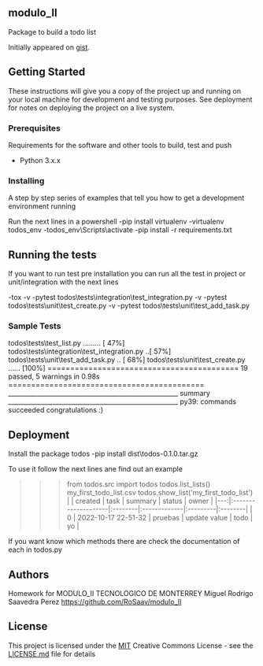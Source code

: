 ## modulo_II

Package to build a todo list

Initially appeared on
[gist](https://github.com/RoSaav/modulo_II).

## Getting Started

These instructions will give you a copy of the project up and running on
your local machine for development and testing purposes. See deployment
for notes on deploying the project on a live system.

### Prerequisites

Requirements for the software and other tools to build, test and push 
- Python 3.x.x

### Installing

A step by step series of examples that tell you how to get a development
environment running

Run the next lines in a powershell
-pip install virtualenv
-virtualenv todos_env
-todos_env\Scripts\activate
-pip install -r requirements.txt
 
## Running the tests

If you want to run test pre installation you can run all the test in project or unit/integration with the next lines

-tox -v
-pytest todos\tests\integration\test_integration.py -v
-pytest todos\tests\unit\test_create.py -v 
-pytest todos\tests\unit\test_add_task.py

### Sample Tests

todos\tests\test_list.py .........            [ 47%]
todos\tests\integration\test_integration.py ..[ 57%]
todos\tests\unit\test_add_task.py ..          [ 68%]
todos\tests\unit\test_create.py ......        [100%]
========================================== 19 passed, 5 warnings in 0.98s =========================================== 
______________________________________________________ summary ______________________________________________________
  py39: commands succeeded
  congratulations :)

## Deployment

Install the package todos
-pip install dist\todos-0.1.0.tar.gz

To use it follow the next lines ane find out an example

>>> from todos.src import todos
>>> todos.list_lists()
my_first_todo_list.csv
>>> todos.show_list('my_first_todo_list') 
|    | created             | task    | summary      | status   | owner   |
|---:|:--------------------|:--------|:-------------|:---------|:--------|
|  0 | 2022-10-17 22-51-32 | pruebas | update value | todo     | yo      |

If you want know which methods there are check the documentation of each in todos.py

## Authors

Homework for MODULO_II
TECNOLOGICO DE MONTERREY
Miguel Rodrigo Saavedra Perez
https://github.com/RoSaav/modulo_II


## License

This project is licensed under the [MIT](LICENSE.md)
Creative Commons License - see the [LICENSE.md](LICENSE.md) file for
details
